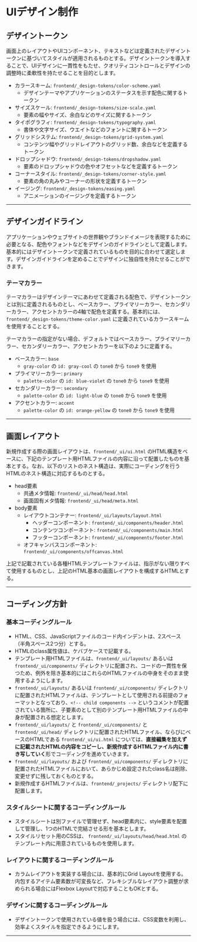 # UIデザイン制作

## デザイントークン

画面上のレイアウトやUIコンポーネント、テキストなどは定義されたデザイントークンに基づいてスタイルが適用されるものとする。デザイントークンを導入することで、UIデザインに一貫性をもたせ、クオリティコントロールとデザインの調整時に柔軟性を持たせることを目的とします。

- カラースキーム: `frontend/_design-tokens/color-scheme.yaml`
  - デザインテーマやアプリケーションのステータスを示す配色に関するトークン
- サイズスケール: `frontend/_design-tokens/size-scale.yaml`
  - 要素の幅やサイズ、余白などのサイズに関するトークン
- タイポグラフィ: `frontend/_design-tokens/typography.yaml`
  - 書体や文字サイズ、ウエイトなどのフォントに関するトークン
- グリッドシステム: `frontend/_design-tokens/grid-system.yaml`
  - コンテンツ幅やグリッドレイアウトのグリッド数、余白などを定義するトークン
- ドロップシャドウ: `frontend/_design-tokens/dropshadow.yaml`
  - 要素のドロップシャドウの色やオフセットなどを定義するトークン
- コーナースタイル: `frontend/_design-tokens/corner-style.yaml`
  - 要素の角の丸みやコーナーの形状を定義するトークン
- イージング: `frontend/_design-tokens/easing.yaml`
  - アニメーションのイージングを定義するトークン

---

## デザインガイドライン

アプリケーションやウェブサイトの世界観やブランドイメージを表現するために必要となる、配色やフォントなどをデザインのガイドラインとして定義します。基本的にはデザイントークンで定義されているものを目的に合わせて選定します。デザインガイドラインを定めることでデザインに独自性を持たせることができます。

### テーマカラー

テーマカラーはデザインテーマにあわせて定義される配色で、デザイントークンとは別に定義されるものとし、ベースカラー、プライマリーカラー、セカンダリーカラー、アクセントカラーの4軸で配色を定義する。基本的には、`frontend/_design-tokens/theme-color.yaml` に定義されているカラースキームを使用することとする。

テーマカラーの指定がない場合、デフォルトではベースカラー、プライマリーカラー、セカンダリーカラー、アクセントカラーを以下のように定義する。

- ベースカラー: `base`
  - `gray-color` の `id: gray-cool` の `tone0` から `tone9` を使用
- プライマリーカラー: `primary`
  - `palette-color` の `id: blue-violet` の `tone0` から `tone9` を使用
- セカンダリーカラー: `secondary`
  - `palette-color` の `id: light-blue` の `tone0` から `tone9` を使用
- アクセントカラー: `accent`
  - `palette-color` の `id: orange-yellow` の `tone0` から `tone9` を使用 

---

## 画面レイアウト

新規作成する際の画面レイアウトは、`frontend/_ui/ui.html` のHTML構造をベースに、下記のテンプレート用HTMLファイルの内容に沿って配置したものを基本とする。なお、以下のリストのネスト構造は、実際にコーディングを行うHTMLのネスト構造に対応するものとする。

- head要素
  - 共通メタ情報: `frontend/_ui/head/head.html`
  - 画面固有メタ情報: `frontend/_ui/head/meta.html`
- body要素
  - レイアウトコンテナー: `frontend/_ui/layouts/layout.html`
    - ヘッダーコンポーネント: `frontend/_ui/components/header.html`
    - コンテンツコンポーネント: `frontend/_ui/components/main.html`
    - フッターコンポーネント: `frontend/_ui/components/footer.html`
  - オフキャンバスコンポーネント: `frontend/_ui/components/offcanvas.html`

上記で記載されている各種HTMLテンプレートファイルは、指示がない限りすべて使用するものとし、上記のHTML基本の画面レイアウトを構成するHTMLとする。

---

## コーディング方針

### 基本コーディングルール 

- HTML、CSS、JavaScriptファイルのコード内インデントは、2スペース（半角スペース2つ分）とする。
- HTMLのclass属性値は、ケバブケースで記載する。
- テンプレート用HTMLファイルは、`frontend/_ui/layouts/` あるいは `frontend/_ui/components/` ディレクトリに配置され、コードの一貫性を保つため、例外を除き基本的にはこれらのHTMLファイルの中身をそのまま使用するようにします。
- `frontend/_ui/layouts/` あるいは `frontend/_ui/components/` ディレクトリに配置されたHTMLファイルは、テンプレートとして使用される前提のフォーマットとなっており、`<!-- child components -->` というコメントが配置されている箇所に、子要素のとして別のテンプレート用HTMLファイルの中身が配置される想定とします。
- `frontend/_ui/layouts/` と `frontend/_ui/components/` と `frontend/_ui/head/` ディレクトリに配置されたHTMLファイル、ならびにベースのHTMLである `frontend/_ui/ui.html` については、**直接編集を加えずに記載されたHTMLの内容をコピーし、新規作成するHTMLファイル内に書き写していく**形でコーディングを進めていきます。
- `frontend/_ui/layouts/` および `frontend/_ui/components/` ディレクトリに配置されたHTMLファイルにおいて、あらかじめ設定されたclass名は削除、変更せずに残しておくものとする。
- 新規作成するHTMLファイルは、`frontend/_projects/` ディレクトリ配下に配置します。

### スタイルシートに関するコーディングルール

- スタイルシートは別ファイルで管理せず、head要素内に、style要素を配置して管理し、1つのHTMLで完結させる形を基本とします。
- スタイルリセット用のCSSは、 `frontend/_ui/layouts/head/head.html` のテンプレート内に用意されているものを使用します。

### レイアウトに関するコーディングルール

- カラムレイアウトを実装する場合には、基本的にGrid Layoutを使用する。内包するアイテム要素数が可変長など、フレキシブルなレイアウト調整が求められる場合にはFlexbox Layoutで対応することもOKとする。

### デザインに関するコーディングルール

- デザイントークンで使用されている値を扱う場合には、CSS変数を利用し、効率よくスタイルを指定できるようにします。

---
